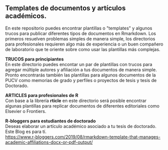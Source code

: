 ## Templates de documentos y artículos académicos.

En este repositorio puedes encontrar plantillas o "templates" y algunos trucos para publicar diferentes tipos de documentos en Rmarkdown. Los primeros resuelven problemas simples de manera simple, los directorios para profesionales requieren algo más de experiencia o un buen compañero de laboratorio que te oriente sobre como usar las plantillas más complejas.

**TRUCOS para principiantes**  
En este directorio puedes encontar un par de plantillas con trucos para agregar múltiple autores y afiliación a tus documentos de manera simple. Pronto encontrarás también las plantillas para algunos documentos de la PUCV como memorias de grado y perfiles o proyectos de tesis y tesis de Doctorado.

**ARTICLES para profesionales de R**  
Con base a la librería **rticle** en este directorio será posible encontrar algunas plantillas para replicar documentos de diferentes editoriales como Elsevier o Frontiers.

**R-bloggers para estudiantes de doctorado**  
Deseas elaborar un artículo académico asociado a tu tesis de doctorado. Este Blog es para tí.  
https://www.r-bloggers.com/2019/08/rmarkdown-template-that-manages-academic-affiliations-docx-or-pdf-output/

